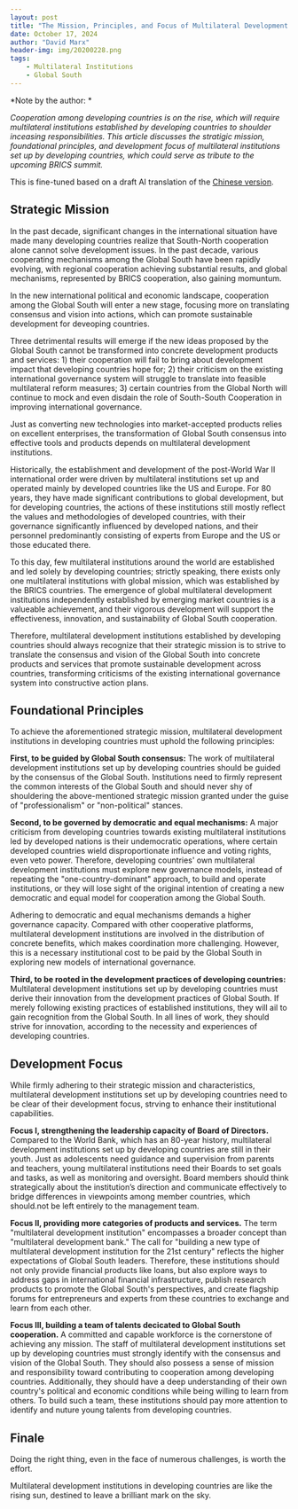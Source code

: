 ```yaml
---
layout: post
title: "The Mission, Principles, and Focus of Multilateral Development Institutions established by Developing Countries"
date: October 17, 2024
author: "David Marx"
header-img: img/20200228.png
tags:
    - Multilateral Institutions
    - Global South
---
```


*Note by the author: *

*Cooperation among developing countries is on the rise, which will require multilateral institutions established by developing countries to shoulder inceasing responsibilities. This article discusses the stratigic mission, foundational principles, and development focus of multilateral institutions set up by developing countries, which could serve as tribute to the upcoming BRICS summit.*

This is fine-tuned based on a draft AI translation of the [Chinese version](https://mp.weixin.qq.com/s/BHBG3rzyf6LBjWsngvGjMA). 

## Strategic Mission

In the past decade, significant changes in the international situation have made many developing countries realize that South-North cooperation alone cannot solve development issues. In the past decade, various cooperating mechanisms among the Global South have been rapidly evolving, with regional cooperation achieving substantial results, and global mechanisms, represented by BRICS cooperation, also gaining momuntum.

In the new international political and economic landscape, cooperation among the Global South will enter a new stage, focusing more on translating consensus and vision into actions, which can promote sustainable development for deveoping countries. 

Three detrimental results will emerge if the new ideas proposed by the Global South cannot be transformed into concrete development products and services: 1) their cooperation will fail to bring about development impact that developing countries hope for; 2) their criticism on the existing international governance system will struggle to translate into feasible multilateral reform measures; 3) certain countries from the Global North will continue to mock and even disdain the role of South-South Cooperation in improving international governance.

Just as converting new technologies into market-accepted products relies on excellent enterprises, the transformation of Global South consensus into effective tools and products depends on multilateral development institutions. 

Historically, the establishment and development of the post-World War II international order were driven by multilateral institutions set up and operated mainly by developed countries like the US and Europe. For 80 years, they have made significant contributions to global development, but for developing countries, the actions of these institutions still mostly reflect the values and methodologies of developed countries, with their governance significantly influenced by developed nations, and their personnel predominantly consisting of experts from Europe and the US or those educated there.

To this day, few multilateral institutions around the world are established and led solely by developing countries; strictly speaking, there exists only one multilateral institutions with global mission, which was established by the BRICS countries. The emergence of global multilateral development institutions independently established by emerging market countries is a valueable achievement, and their vigorous development will support the effectiveness, innovation, and sustainability of Global South cooperation.

Therefore, multilateral development institutions established by developing countries should always recognize that their strategic mission is to strive to translate the consensus and vision of the Global South into concrete products and services that promote sustainable development across countries, transforming criticisms of the existing international governance system into constructive action plans.

## Foundational Principles

To achieve the aforementioned strategic mission, multilateral development institutions in developing countries must uphold the following principles:

**First, to be guided by Global South consensus:** The work of multilateral development institutions set up by developing countries should be guided by the consensus of the Global South. Institutions need to firmly represent the common interests of the Global South and should never shy of shouldering the above-mentioned strategic mission granted under the guise of "professionalism" or "non-political" stances. 

**Second, to be governed by democratic and equal mechanisms:** A major criticism from developing countries towards existing multilateral institutions led by developed nations is their undemocratic operations, where certain developed countries wield disproportionate influence and voting rights, even veto power. Therefore, developing countries' own multilateral development institutions must explore new governance models, instead of repeating the "one-country-dominant" approach, to build and operate institutions, or they will lose sight of the original intention of creating a new democratic and equal model for cooperation among the Global South.

Adhering to democratic and equal mechanisms demands a higher governance capacity. Compared with other cooperative platforms, multilateral development institutions are involved in the distribution of concrete benefits, which makes coordination more challenging. However, this is a necessary institutional cost to be paid by the Global South in exploring new models of international governance.

**Third, to be rooted in the development practices of developing countries:** Multilateral development institutions set up by developing countries must derive their innovation from the development practices of Global South. If merely following existing practices of established institutions, they will ail to gain recognition from the Global South. In all lines of work, they should strive for innovation, according to the necessity and experiences of developing countries. 

## Development **Focus**

While firmly adhering to their strategic mission and characteristics, multilateral development institutions set up by developing countries need to be clear of their development focus, strving to enhance their institutional capabilities.

**Focus I, strengthening the leadership capacity of Board of Directors.** Compared to the World Bank, which has an 80-year history, multilateral development institutions set up by developing countries are still in their youth. Just as adolescents need guidance and supervision from parents and teachers, young multilateral institutions need their Boards to set goals and tasks, as well as monitoring and oversight. Board members should think strategically about the institution’s direction and communicate effectively to bridge differences in viewpoints among member countries, which should.not be left entirely to the management team.

**Focus II, providing more categories of products and services.** The term "multilateral development institution" encompasses a broader concept than "multilateral development bank." The call for "building a new type of multilateral development institution for the 21st century" reflects the higher expectations of Global South leaders. Therefore, these institutions should not only provide financial products like loans, but also explore ways to address gaps in international financial infrastructure, publish research products to promote the Global South's perspectives, and create flagship forums for entrepreneurs and experts from these countries to exchange and learn from each other.

**Focus III, building a team of talents decicated to Global South cooperation.** A committed and capable workforce is the cornerstone of achieving any mission. The staff of multilateral development institutions set up by developing countries must strongly identify with the consensus and vision of the Global South. They should also possess a sense of mission and responsibility toward contributing to cooperation among developing countries. Additionally, they should have a deep understanding of their own country's political and economic conditions while being willing to learn from others. To build such a team, these institutions should pay more attention to identify and nuture young talents from developing countries.


## Finale
Doing the right thing, even in the face of numerous challenges, is worth the effort. 

Multilateral development institutions in developing countries are like the rising sun, destined to leave a brilliant mark on the sky.

